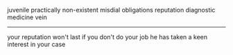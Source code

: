 
juvenile
practically
non-existent
misdial
obligations
reputation
diagnostic medicine
vein


-----------
your reputation won't last if you don't do your job
he has taken a keen interest in your case
